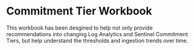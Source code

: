 # Commitment Tier Workbook

This workbook has been desgined to help not only provide recommendations into changing Log Analytics and Sentinel Commitment Tiers, but help understand the thresholds and ingestion trends over time.



